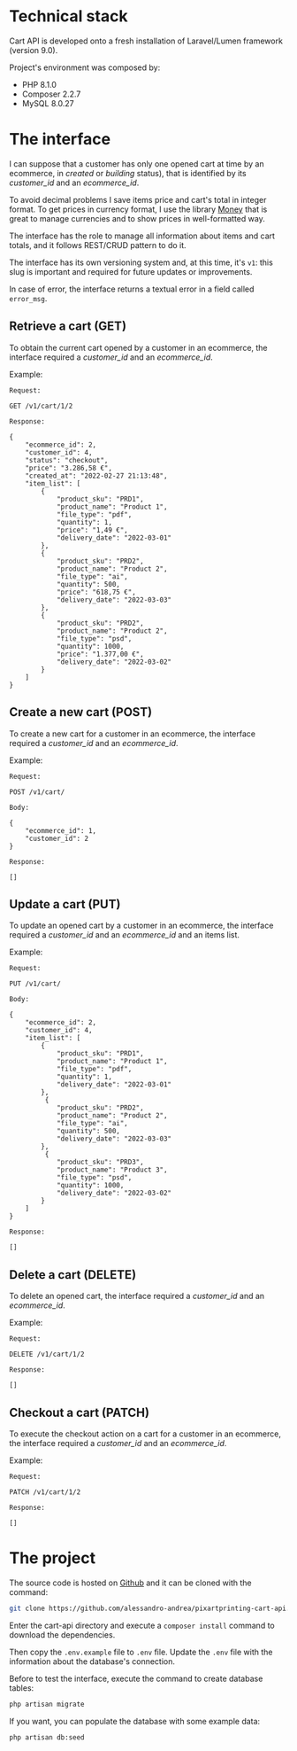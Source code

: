 # Technical stack
Cart API is developed onto a fresh installation of Laravel/Lumen framework (version 9.0).

Project's environment was composed by:
- PHP 8.1.0
- Composer 2.2.7
- MySQL 8.0.27

# The interface
I can suppose that a customer has only one opened cart at time by an ecommerce, in _created_ or _building_ status), that is identified by its _customer_id_ and an _ecommerce_id_.

To avoid decimal problems I save items price and cart's total in integer format. To get prices in currency format, I use the library [Money](https://github.com/moneyphp/money) that is great to manage currencies and to show prices in well-formatted way.

The interface has the role to manage all information about items and cart totals, and it follows REST/CRUD pattern to do it.

The interface has its own versioning system and, at this time, it's `v1`: this slug is important and required for future updates or improvements.

In case of error, the interface returns a textual error in a field called `error_msg`. 

## Retrieve a cart (GET)
To obtain the current cart opened by a customer in an ecommerce, the interface required a _customer_id_ and an _ecommerce_id_.

Example:

```http request
Request:

GET /v1/cart/1/2

Response:

{
    "ecommerce_id": 2,
    "customer_id": 4,
    "status": "checkout",
    "price": "3.286,58 €",
    "created_at": "2022-02-27 21:13:48",
    "item_list": [
        {
            "product_sku": "PRD1",
            "product_name": "Product 1",
            "file_type": "pdf",
            "quantity": 1,
            "price": "1,49 €",
            "delivery_date": "2022-03-01"
        },
        {
            "product_sku": "PRD2",
            "product_name": "Product 2",
            "file_type": "ai",
            "quantity": 500,
            "price": "618,75 €",
            "delivery_date": "2022-03-03"
        },
        {
            "product_sku": "PRD2",
            "product_name": "Product 2",
            "file_type": "psd",
            "quantity": 1000,
            "price": "1.377,00 €",
            "delivery_date": "2022-03-02"
        }
    ]
}
```

## Create a new cart (POST)
To create a new cart for a customer in an ecommerce, the interface required a _customer_id_ and an _ecommerce_id_.

Example:

```http request
Request:

POST /v1/cart/

Body:

{
    "ecommerce_id": 1,
    "customer_id": 2
}

Response:

[]
```

## Update a cart (PUT)
To update an opened cart by a customer in an ecommerce, the interface required a _customer_id_ and an _ecommerce_id_ and an items list.

Example:

```http request
Request:

PUT /v1/cart/

Body:

{
    "ecommerce_id": 2,
    "customer_id": 4,
    "item_list": [
        {
            "product_sku": "PRD1",
            "product_name": "Product 1",
            "file_type": "pdf",
            "quantity": 1,
            "delivery_date": "2022-03-01"
        },
         {
            "product_sku": "PRD2",
            "product_name": "Product 2",
            "file_type": "ai",
            "quantity": 500,
            "delivery_date": "2022-03-03"
        },
         {
            "product_sku": "PRD3",
            "product_name": "Product 3",
            "file_type": "psd",
            "quantity": 1000,
            "delivery_date": "2022-03-02"
        }
    ]
}

Response:

[]
```

## Delete a cart (DELETE)
To delete an opened cart, the interface required a _customer_id_ and an _ecommerce_id_.

Example:

```http request
Request:

DELETE /v1/cart/1/2

Response:

[]
```

## Checkout a cart (PATCH)
To execute the checkout action on a cart for a customer in an ecommerce, the interface required a _customer_id_ and an _ecommerce_id_.

Example:

```http request
Request:

PATCH /v1/cart/1/2

Response:

[]
```

# The project
The source code is hosted on [Github](https://github.com) and it can be cloned with the command:

```bash
git clone https://github.com/alessandro-andrea/pixartprinting-cart-api.git
```

Enter the cart-api directory and execute a `composer install` command to download the dependencies.

Then copy the `.env.example` file to `.env` file.
Update the `.env` file with the information about the database's connection.

Before to test the interface, execute the command to create database tables:

```bash
php artisan migrate
```

If you want, you can populate the database with some example data:

```bash
php artisan db:seed
```
